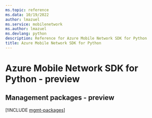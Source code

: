 ```yaml
---
ms.topic: reference
ms.data: 10/19/2022
author: lmazuel
ms.service: mobilenetwork
ms.author: lmazuel
ms.devlang: python
description: Reference for Azure Mobile Network SDK for Python
title: Azure Mobile Network SDK for Python
---
```

# Azure Mobile Network SDK for Python - preview

## Management packages - preview
[!INCLUDE [mgmt-packages](mobile-network-mgmt-index.md)]